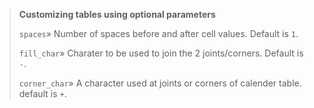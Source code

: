 >
>**Customizing tables using optional parameters**
>
> `spaces`&raquo; Number of spaces before and after cell values. Default is `1`.
>
> `fill_char`&raquo; Charater to be used to join the 2 joints/corners. Default is `-`.
>
> `corner_char`&raquo; A character used at joints or corners of calender table. default is `+`.
>

